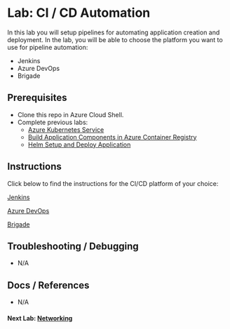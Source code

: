 # Lab: CI / CD Automation

In this lab you will setup pipelines for automating application creation and deployment. In the lab, you will be able to choose the platform you want to use for pipeline automation: 

* Jenkins
* Azure DevOps
* Brigade

## Prerequisites

* Clone this repo in Azure Cloud Shell.
* Complete previous labs:
    * [Azure Kubernetes Service](../create-aks-cluster/README.md)
    * [Build Application Components in Azure Container Registry](../build-application/README.md)
    * [Helm Setup and Deploy Application](../helm-setup-deploy/README.md)

## Instructions

Click below to find the instructions for the CI/CD platform of your choice: 

[Jenkins](jenkins/README.md)

[Azure DevOps](azure-devops/README.md)

[Brigade](brigade/README.md)

## Troubleshooting / Debugging

* N/A

## Docs / References

* N/A

#### Next Lab: [Networking](labs/networking/README.md)